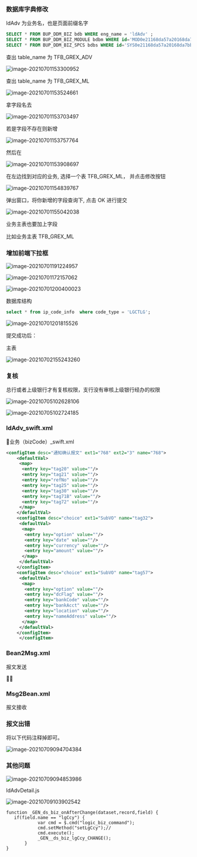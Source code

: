 ### 数据库字典修改

ldAdv 为业务名，也是页面前缀名字

```sql
SELECT * FROM BUP_DDM_BIZ bdb WHERE eng_name = 'ldAdv' ;
SELECT * FROM BUP_DDM_BIZ_MODULE bdbm WHERE id='MOD0e21168da57a20168da7bb50e0019'; 0	TFB_GREX_ADV TFB_GREX_ML
SELECT * FROM BUP_DDM_BIZ_SPCS bdbs WHERE id='SYS0e21168da57a20168da7bb50e0010';
```

查出 table_name 为 TFB_GREX_ADV

![image-20210701153300952](../img/image-20210701153300952.png)



查出 table_name 为 TFB_GREX_ML

![image-20210701153524661](../img/image-20210701153524661.png)



拿字段名去

![image-20210701153703497](../img/image-20210701153703497.png)

若是字段不存在则新增

![image-20210701153757764](../img/image-20210701153757764.png)



然后在 

![image-20210701153908697](../img/image-20210701153908697.png)



在左边找到对应的业务,   选择一个表 TFB_GREX_ML， 并点击修改按钮

![image-20210701154839767](../img/image-20210701154839767.png)



弹出窗口，将你新增的字段查询下, 点击 OK 进行提交

![image-20210701155042038](../img/image-20210701155042038.png)



业务主表也要加上字段

比如业务主表 TFB_GREX_ML





### 增加前端下拉框



![image-20210701191224957](../img/image-20210701191224957.png)



![image-20210701172157062](../img/image-20210701172157062.png)



![image-20210701200400023](../img/image-20210701200400023.png)

数据库结构

```sql
select * from ip_code_info  where code_type = 'LGCTLG';
```

![image-20210701201815526](../img/image-20210701201815526.png)



提交成功后：

主表

![image-20210702155243260](../img/image-20210702155243260.png)



### 复核

总行或者上级银行才有复核权限，支行没有审核上级银行经办的权限

![image-20210705102628106](../img/image-20210705102628106.png)



![image-20210705102724185](../img/image-20210705102724185.png)



### ldAdv_swift.xml

业务（bizCode）_swift.xml

```xml
<configItem desc="通知确认报文" ext1="768" ext2="3" name="768">
    <defaultVal>
     <map>
      <entry key="tag20" value=""/>
      <entry key="tag21" value=""/>
      <entry key="refNo" value=""/>
      <entry key="tag25" value=""/>
      <entry key="tag30" value=""/>
      <entry key="tag71B" value=""/>
      <entry key="tag72" value=""/>
     </map>
    </defaultVal>
    <configItem desc="choice" ext1="SubVO" name="tag32">
     <defaultVal>
      <map>
       <entry key="option" value=""/>
       <entry key="date" value=""/>
       <entry key="currency" value=""/>
       <entry key="amount" value=""/>
      </map>
     </defaultVal>
    </configItem>
    <configItem desc="choice" ext1="SubVO" name="tag57">
     <defaultVal>
      <map>
       <entry key="option" value=""/>
       <entry key="dcFlag" value=""/>
       <entry key="bankCode" value=""/>
       <entry key="bankAcct" value=""/>
       <entry key="location" value=""/>
       <entry key="nameAddress" value=""/>
      </map>
     </defaultVal>
    </configItem>
     </configItem>
```



### Bean2Msg.xml

报文发送





### Msg2Bean.xml

报文接收



### 报文出错

将以下代码注释掉即可。

![image-20210709094704384](../img/image-20210709094704384.png)



### 其他问题

![image-20210709094853986](../img/image-20210709094853986.png)



ldAdvDetail.js

![image-20210709103902542](../img/image-20210709103902542.png)

```
function _GEN_ds_biz_onAfterChange(dataset,record,field) {
   if(field.name == "lgCcy") {
			var cmd = $.cmd("logic_biz_command");
			cmd.setMethod("setLgCcy");//
			cmd.execute();
			_GEN__ds_biz_lgCcy_CHANGE();			
	   }
}
```

